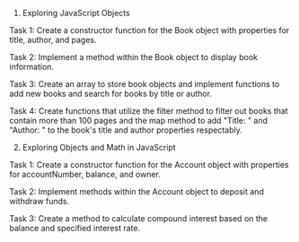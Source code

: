 1. Exploring JavaScript Objects


Task 1: Create a constructor function for the Book object with properties for title, author, and pages.

Task 2: Implement a method within the Book object to display book information.

Task 3: Create an array to store book objects and implement functions to add new books and search for books by title or author.

Task 4: Create functions that utilize the filter method to filter out books that contain more than 100 pages and the map method to add "Title: " and "Author: " to the book's title and author properties respectably.






2. Exploring Objects and Math in JavaScript

Task 1: Create a constructor function for the Account object with properties for accountNumber, balance, and owner.

Task 2: Implement methods within the Account object to deposit and withdraw funds.

Task 3: Create a method to calculate compound interest based on the balance and specified interest rate.